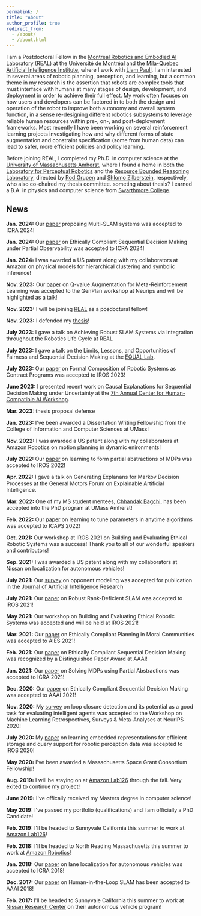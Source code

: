 ```yaml
---
permalink: /
title: "About"
author_profile: true
redirect_from:
  - /about/
  - /about.html
---
```



I am a Postdoctoral Fellow in the [Montreal Robotics and Embodied AI Laboratory](https://montrealrobotics.ca/) (REAL) at the [Université de Montréal](https://www.umontreal.ca/) and the [Mila-Quebec Artificial Intelligence Institute](https://mila.quebec/en/), where I work with [Liam Paull](https://liampaull.ca/). I am interested in several areas of robotic planning, perception, and learning, but a common theme in my research is the assertion that robots are complex tools that must interface with humans at many stages of design, development, and deployment in order to achieve their full effect. My work often focuses on how users and developers can be factored in to both the design and operation of the robot to improve both autonomy and overall system function, in a sense re-designing different robotics subsystems to leverage reliable human resources within pre-, on-, and post-deployment frameworks. Most recently I have been working on several reinforcement learning projects investigating how and why different forms of state augmentation and constraint specification (some from human data) can lead to safer, more efficient policies and policy learning.

Before joining REAL, I completed my Ph.D. in computer science at the [University of Massachusetts Amherst](https://www.umass.edu/), where I found a home in both the [Laboratory for Perceptual Robotics](https://www-robotics.cs.umass.edu/) and the [Resource Bounded Reasoning Laboratory](https://groups.cs.umass.edu/shlomo/research/), directed by [Rod Grupen](https://www-robotics.cs.umass.edu/~grupen/) and [Shlomo Zilberstein](https://groups.cs.umass.edu/shlomo/), respectively, who also co-chaired my thesis committee. someting about thesis? I earned a B.A. in physics and computer science from [Swarthmore College](https://www.swarthmore.edu/).

## News

**Jan. 2024:** Our [paper]() proposing Multi-SLAM systems was accepted to ICRA 2024!

**Jan. 2024:** Our [paper]() on Ethically Compliant Sequential Decision Making under Partial Observability was accepted to ICRA 2024!

**Jan. 2024:** I was awarded a US patent along with my collaborators at Amazon on physical models for hierarchical clustering and symbolic inference!

**Nov. 2023:** Our [paper]() on Q-value Augmentation for Meta-Reinforcement Learning was accepted to the GenPlan workshop at Neurips and will be highlighted as a talk!

**Nov. 2023:** I will be joining [REAL](https://montrealrobotics.ca/) as a posdoctural fellow!

**Nov. 2023:** I defended my [thesis]()!

**July 2023:** I gave a talk on Achieving Robust SLAM Systems via Integration throughout the Robotics Life Cycle at REAL

**July 2023:** I gave a talk on the Limits, Lessons, and Opportunities of Fairness and Sequential Decision Making at the [EQUAL Lab](https://gfarnadi.github.io/student.html).

**July 2023:** Our [paper](https://samernashed.github.io/files/IROS2023_AlgComp.pdf) on Formal Composition of Robotic Systems as Contract Programs was accepted to IROS 2023!

**June 2023:** I presented recent work on Causal Explanations for Sequential Decision Making under Uncertainty at the [7th Annual Center for Human-Compatible AI Workshop](https://humancompatible.ai/news/2023/06/20/seven-annual-chai-workshop/#:~:text=From%20the%2016th%20to%20the,during%20the%203%20day%20event.).

**Mar. 2023:** thesis proposal defense

**Jan. 2023:** I've been awarded a Dissertation Writing Fellowship from the College of Information and Computer Sciences at UMass! 

**Nov. 2022:** I was awarded a US patent along with my collaborators at Amazon Robotics on motion planning in dynamic enironments!

**July 2022:** Our [paper](https://samernashed.github.io/files/IROS2022_Meta_PAMDP.pdf) on learning to form partial abstractions of MDPs was accepted to IROS 2022!

**Apr. 2022:** I gave a talk on Generating Explanans for Markov Decision Processes at the General Motors Forum on Explainable Artificial Intelligence.

**Mar. 2022:** One of my MS student mentees, [Chhandak Bagchi](https://people.umass.edu/cbagchi/), has been accepted into the PhD program at UMass Amherst! 

**Feb. 2022:** Our [paper](https://samernashed.github.io/files/ICAPS2022_ParamTune.pdf) on learning to tune parameters in anytime algorithms was accepted to ICAPS 2022!

**Oct. 2021:** Our workshop at IROS 2021 on Building and Evaluating Ethical Robotic Systems was a success! Thank you to all of our wonderful speakers and contributors!

**Sep. 2021:** I was awarded a US patent along with my collaborators at Nissan on localization for autonomous vehicles!

**July 2021:** Our [survey](https://samernashed.github.io/files/JAIR2022_OppMod.pdf) on opponent modeling was accepted for publication in the [Journal of Artificial Intelligence Research](https://www.jair.org/index.php/jair)  

**July 2021:** Our [paper](https://samernashed.github.io/files/IROS2021_RDSLAM.pdf) on Robust Rank-Deficient SLAM was accepted to IROS 2021!

**May 2021:** Our workshop on Building and Evaluating Ethical Robotic Systems was accepted and will be held at IROS 2021!

**Mar. 2021:** Our [paper](https://samernashed.github.io/files/AIES2021_ECAS_MC.pdf) on Ethically Compliant Planning in Moral Communities was accepted to AIES 2021!

**Feb. 2021:** Our [paper](https://samernashed.github.io/files/AAAI2021_ECAS.pdf) on Ethically Compliant Sequential Decision Making was recognized by a Distinguished Paper Award at AAAI!

**Jan. 2021:** Our [paper](https://samernashed.github.io/files/ICRA2021_PAMDP.pdf) on Solving MDPs using Partial Abstractions was accepted to ICRA 2021!

**Dec. 2020:** Our [paper](https://samernashed.github.io/files/AAAI2021_ECAS.pdf) on Ethically Compliant Sequential Decision Making was accepted to AAAI 2021!

**Nov. 2020:** My [survey](https://samernashed.github.io/files/) on loop closure detection and its potential as a good task for evaluating intelligent agents was accepted to the Workshop on Machine Learning Retrospectives, Surveys & Meta-Analyses at NeurIPS 2020!

**July 2020:** My [paper](https://samernashed.github.io/files/IROS2020_L2V.pdf) on learning embedded representations for efficient storage and query support for robotic perception data was accepted to IROS 2020!

**May 2020:** I've been awarded a Massachusetts Space Grant Consortium Fellowship!

**Aug. 2019:** I will be staying on at [Amazon Lab126](https://www.amazon.science/tag/amazon-lab126) through the fall. Very exited to continue my project!

**June 2019:** I've offically received my Masters degree in computer science!

**May 2019:** I've passed my portfolio (qualifications) and I am officially a PhD Candidate!

**Feb. 2019:** I'll be headed to Sunnyvale California this summer to work at [Amazon Lab126](https://www.amazon.science/tag/amazon-lab126)!

**Feb. 2018:** I'll be headed to North Reading Massachusetts this summer to work at [Amazon Robotics](https://www.aboutamazon.com/news/tag/robotics)!

**Jan. 2018:** Our [paper](https://samernashed.github.io/files/ICRA2018_LuTU.pdf) on lane localization for autonomous vehicles was accepted to ICRA 2018!

**Dec. 2017:** Our [paper](https://samernashed.github.io/files/AAAI2018_HiTL_SLAM.pdf) on Human-in-the-Loop SLAM has been accepted to AAAI 2018!

**Feb. 2017:** I'll be headed to Sunnyvale California this summer to work at [Nissan Research Center](https://natcsv.com/) on their autonomous vehicle program!


<!--expmdp aamas / ws-->

<!--ECAS at ECAI ext abs-->

<!--ECAS at IJCAI ws-->

<!--hitl SLAM ICAPS ws-->

<!--minutebots tdp 2018-->
<!--minutebots tdp 2017-->

<!--ltvm-->
<!--ltvm ijcai-->


